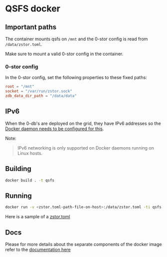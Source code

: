 # QSFS docker

## Important paths

The container mounts qsfs on `/mnt` and the 0-stor config is read from `/data/zstor.toml`.

Make sure to mount a valid 0-stor config in the container.

### 0-stor config

In the 0-stor config, set the following properties to these fixed paths:

```toml
root = "/mnt"
socket = "/var/run/zstor.sock"
zdb_data_dir_path = "/data/data"
```

## IPv6

When the 0-db's are deployed on the grid, they have IPv6 addresses so the [Docker daemon needs to be configured for this](https://docs.docker.com/config/daemon/ipv6/).

Note:
> IPv6 networking is only supported on Docker daemons running on Linux hosts.

## Building

```bash
docker build . -t qsfs
```

## Running

```bash
docker run -v <zstor.toml-path-file-on-host>:/data/zstor.toml -ti qsfs
```

Here is a sample of a [zstor.toml](./zstor-sample.toml)

## Docs
Please for more details about the separate components of the docker image refer to the [documentation here](docker.md)
